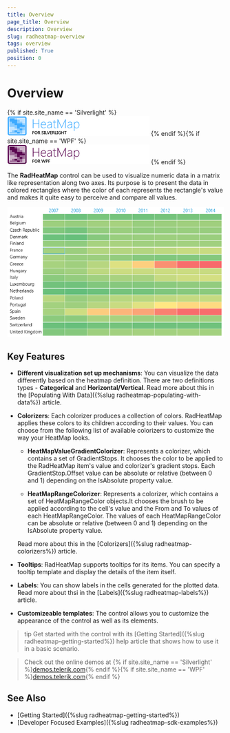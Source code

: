```yaml
---
title: Overview
page_title: Overview
description: Overview
slug: radheatmap-overview
tags: overview
published: True
position: 0
---
```


# Overview

{% if site.site_name == 'Silverlight' %}
![](images/heatmap_sl_46_text.png)
{% endif %}{% if site.site_name == 'WPF' %}
![](images/heatmap_wpf_46_text.png)
{% endif %}

The __RadHeatMap__ control can be used to visualize numeric data in a matrix like representation along two axes. Its purpose is to present the data in colored rectangles where the color of each represents the rectangle's value and makes it quite easy to perceive and compare all values.

![](images/radheatmap-overview-0.png)

## Key Features

* __Different visualization set up mechanisms__: You can visualize the data differently based on the heatmap definition. There are two definitions types - __Categorical__ and __Horizontal/Vertical__. Read more about this in the [Populating With Data]({%slug radheatmap-populating-with-data%}) article.

* __Colorizers__: Each colorizer produces a collection of colors. RadHeatMap applies these colors to its children according to their values.  You can choose from the following list of available colorizers to customize the way your HeatMap looks. 

	* __HeatMapValueGradientColorizer__: Represents a colorizer, which contains a set of GradientStops. It chooses the color to be applied to the RadHeatMap item's value and colorizer's gradient stops. Each GradientStop.Offset value can be absolute or relative (between 0 and 1) depending on the IsAbsolute property value.

	* __HeatMapRangeColorizer__: Represents a colorizer, which contains a set of HeatMapRangeColor objects.It chooses the brush to be applied according to the cell's value and the From and To values of each HeatMapRangeColor. The values of each HeatMapRangeColor can be absolute or relative (between 0 and 1) depending on the IsAbsolute property value.
	
	Read more about this in the [Colorizers]({%slug radheatmap-colorizers%}) article.

* __Tooltips__: RadHeatMap supports tooltips for its items. You can specify a tooltip template and display the details of the item itself. 

* __Labels__: You can show labels in the cells generated for the plotted data. Read more about thsi in the [Labels]({%slug radheatmap-labels%}) article.

* __Customizeable templates__: The control allows you to customize the appearance of the control as well as its elements.

>tip Get started with the control with its [Getting Started]({%slug radheatmap-getting-started%}) help article that shows how to use it in a basic scenario.

> Check out the online demos at {% if site.site_name == 'Silverlight' %}[demos.telerik.com](https://demos.telerik.com/silverlight/#TabControl/FirstLook){% endif %}{% if site.site_name == 'WPF' %}[demos.telerik.com](https://demos.telerik.com/wpf/){% endif %}

## See Also
* [Getting Started]({%slug radheatmap-getting-started%})
* [Developer Focused Examples]({%slug radheatmap-sdk-examples%})
